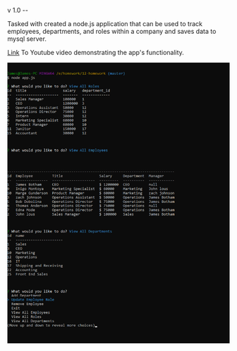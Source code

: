 

v 1.0 -- 

Tasked with created a node.js application that can be used to track employees, departments, and roles within a company and saves data to mysql server.

<a href="https://youtu.be/ZVQUAecUHAg">Link</a> To Youtube video demonstrating the app's functionality.

<img src="./assets/screenShot.png" alt="Screenshot of application">